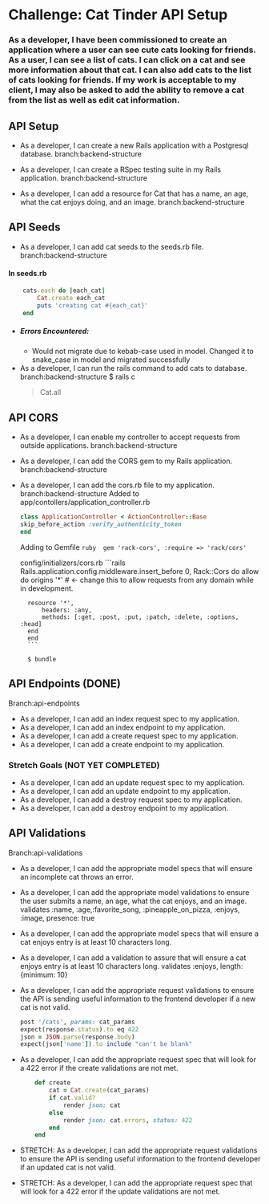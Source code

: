 # Challenge: Cat Tinder API Setup
### As a developer, I have been commissioned to create an application where a user can see cute cats looking for friends. As a user, I can see a list of cats. I can click on a cat and see more information about that cat. I can also add cats to the list of cats looking for friends. If my work is acceptable to my client, I may also be asked to add the ability to remove a cat from the list as well as edit cat information.


## API Setup
- As a developer, I can create a new Rails application with a Postgresql database.
    branch:backend-structure

- As a developer, I can create a RSpec testing suite in my Rails application.
    branch:backend-structure

- As a developer, I can add a resource for Cat that has a name, an age, what the cat enjoys doing, and an image.
    branch:backend-structure

## API Seeds

- As a developer, I can add cat seeds to the seeds.rb file.
    branch:backend-structure
#### In seeds.rb
```rb
    cats.each do |each_cat|
        Cat.create each_cat
        puts 'creating cat #{each_cat}'
    end
``` 
- ##### Errors Encountered: 
    - Would not migrate due to kebab-case used in model. Changed it to snake_case in model and migrated successfully 
- As a developer, I can run the rails command to add cats to database.
    branch:backend-structure
    $ rails c
    > Cat.all 

## API CORS

- As a developer, I can enable my controller to accept requests from outside applications.
    branch:backend-structure

- As a developer, I can add the CORS gem to my Rails application.
    branch:backend-structure

- As a developer, I can add the cors.rb file to my application.
    branch:backend-structure
    Added to app/contollers/application_controller.rb

    ```ruby 
    class ApplicationController < ActionController::Base
    skip_before_action :verify_authenticity_token 
    end
    ```

    Adding to Gemfile 
        ```ruby 
        gem 'rack-cors', :require => 'rack/cors'
        ``` 
    
    config/initializers/cors.rb 
        ```rails
            Rails.application.config.middleware.insert_before 0, Rack::Cors do
        allow do
        origins '*'  # <- change this to allow requests from any domain while in development.
    
        resource '*',
            headers: :any,
            methods: [:get, :post, :put, :patch, :delete, :options, :head]
        end
        end
        ```

        $ bundle 

## API Endpoints (DONE)
Branch:api-endpoints 
- As a developer, I can add an index request spec to my application.
- As a developer, I can add an index endpoint to my application.
- As a developer, I can add a create request spec to my application.
- As a developer, I can add a create endpoint to my application.
### Stretch Goals (NOT YET COMPLETED)
- As a developer, I can add an update request spec to my application.
- As a developer, I can add an update endpoint to my application.
- As a developer, I can add a destroy request spec to my application.
- As a developer, I can add a destroy endpoint to my application.


## API Validations
Branch:api-validations 
- As a developer, I can add the appropriate model specs that will ensure an incomplete cat throws an error.
- As a developer, I can add the appropriate model validations to ensure the user submits a name, an age, what the cat enjoys, and an image.
    validates :name, :age,:favorite_song, :pineapple_on_pizza, :enjoys, :image, presence: true
- As a developer, I can add the appropriate model specs that will ensure a cat enjoys entry is at least 10 characters long.
- As a developer, I can add a validation to assure that will ensure a cat enjoys entry is at least 10 characters long.
    validates :enjoys, length: {minimum: 10}
- As a developer, I can add the appropriate request validations to ensure the API is sending useful information to the frontend developer if a new cat is not valid.
    ```ruby
    post '/cats', params: cat_params
    expect(response.status).to eq 422
    json = JSON.parse(response.body)
    expect(json['name']).to include "can't be blank"
    ```
- As a developer, I can add the appropriate request spec that will look for a 422 error if the create validations are not met.
    ```ruby 
        def create
            cat = Cat.create(cat_params)
            if cat.valid?
                render json: cat
            else 
                render json: cat.errors, status: 422
            end 
        end
    ```

- STRETCH: As a developer, I can add the appropriate request validations to ensure the API is sending useful information to the frontend developer if an updated cat is not valid.


- STRETCH: As a developer, I can add the appropriate request spec that will look for a 422 error if the update validations are not met.



